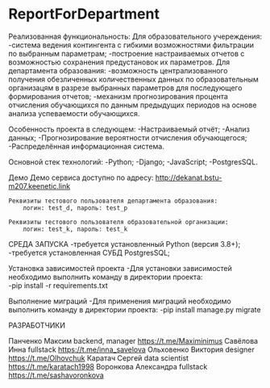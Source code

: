# ReportForDepartment
Реализованная функциональность:
	Для образовательного учереждения:
		-система ведения контингента с гибкими возможностями фильтрации по выбранным параметрам;
		-построение настраиваемых отчетов с возможностью сохранения предустановок их параметров.
	Для департамента образования:
		-возможность централизованного получения обезличенных количественных данных по образовательным организацям в разрезе выбранных параметров для последующего формирования отчетов;
		-механизм прогнозирования процента отчисления обучающихся по данным предыдущих периодов на основе анализа успеваемости обучающихся.
		
	
	
Особенность проекта в следующем:
	-Настраиваемый отчëт;
	-Анализ данных;
	-Прогнозирование вероятности отчисления обучающегося;
	-Распределённая информационная система.
	
Основной стек технологий:
	-Python;
	-Django;
	-JavaScript;
	-PostgresSQL.

Демо
	Демо сервиса доступно по адресу: http://dekanat.bstu-m207.keenetic.link

	Реквизиты тестового пользователя департамента образования: 
		логин: test_d, пароль: test_p
	
	Реквизиты тестового пользователя образовательной организации: 
		логин: test_k, пароль: test_k


СРЕДА ЗАПУСКА
	-требуется установленный Python (версия 3.8+);
	-требуется установленная СУБД PostgresSQL;
	
Установка зависимостей проекта
	-Для установки зависимостей необходимо выполнить команду в директории проекта:  
	-pip install -r requirements.txt

Выполнение миграций
	-Для применения миграций необходимо выполнить команду в директории проекта:
	-pip install manage.py migrate


РАЗРАБОТЧИКИ

Панченко Максим  backend, manager https://t.me/Maximinimus
Савёлова Инна fullstack https://t.me/inna_savelova
Ольховенко Виктория designer https://t.me/Olhovchuk
Каратач Сергей data scientist https://t.me/karatach1998
Воронкова Александра fullstack https://t.me/sashavoronkova
